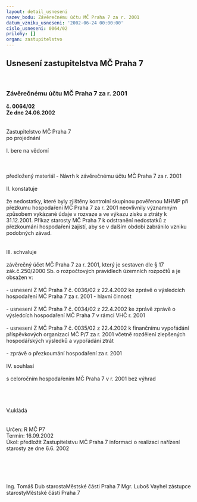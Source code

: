```yaml
---
layout: detail_usneseni
nazev_bodu: Závěrečnému účtu MČ Praha 7 za r. 2001
datum_vzniku_usneseni: '2002-06-24 00:00:00'
cislo_usneseni: 0064/02
prilohy: []
organ: zastupitelstvo
---
```

<div id="ucUsn_pList" class="usn">
	<span><h2>Usnesení zastupitelstva MČ Praha 7 </h2>
<br></span><div class="standBody">
<span><h3>Závěrečnému účtu MČ Praha 7 za r. 2001</h3></span><div class="center">
		<strong>č. 0064/02</strong><br>
	</div>
<div class="center">
		<strong>Ze dne 24.06.2002</strong><br><br>
	</div>
<br>Zastupitelstvo MČ Praha 7<br>po projednání<br><br>I.	bere na vědomí<br><br> <br><br>předložený materiál - Návrh k závěrečnému účtu MČ Praha 7 za r. 2001<br><br>II.	konstatuje<br><br>že nedostatky, které byly zjištěny kontrolní skupinou pověřenou MHMP při přezkumu hospodaření MČ Praha 7 za r. 2001 neovlivnily významným způsobem vykázané údaje v rozvaze a ve výkazu zisku a ztráty k 31.12.2001. Příkaz starosty MČ Praha 7 k odstranění nedostatků z přezkoumání hospodaření zajistí, aby se v dalším období zabránilo vzniku podobných závad.<br><br><br>III.	schvaluje <br><br>závěrečný účet MČ Praha 7 za r. 2001, který je sestaven dle § 17 zák.č.250/2000 Sb. o rozpočtových pravidlech územních rozpočtů a je obsažen v:<br><br>- usnesení Z MČ Praha 7 č. 0036/02 z 22.4.2002 ke zprávě o výsledcích hospodaření MČ Praha 7 za r. 2001 - hlavní činnost <br><br>- usnesení Z MČ Praha 7 č. 0034/02 z 22.4.2002 ke zprávě zprávě o výsledcích hospodaření MČ Praha 7 v rámci VHČ r. 2001 <br><br>- usnesení Z MČ Praha 7 č. 0035/02 z 22.4.2002 k finančnímu vypořádání příspěvkových organizací MČ P/7 za r. 2001 včetně rozdělení zlepšených hospodářských výsledků a vypořádání ztrát <br><br>- zprávě o přezkoumání hospodaření za r. 2001<br><br>IV.	souhlasí <br><br>s celoročním hospodařením MČ Praha 7 v r. 2001 bez výhrad<br><br><br><br><br>V.ukládá <br><br> <br>Určen:	R MČ P7<br>Termín: 16.09.2002<br>Úkol:	předložit Zastupitelstvu MČ Praha 7 informaci o realizaci nařízení starosty ze dne 6.6. 2002 <br> <br>	<br><br> <br>	<br>Ing. Tomáš Dub starostaMěstské části Praha 7	Mgr. Luboš Vayhel zástupce starostyMěstské části Praha 7<br>	<br><br>
</div>
</div>